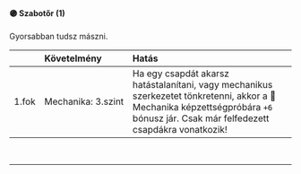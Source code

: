 #### 🟣 Szabotőr (1)

Gyorsabban tudsz mászni.

| |  Követelmény | Hatás  |
| :----------- | :----------- | :----------- |
| 1.fok | Mechanika:&nbsp;3.szint | Ha egy csapdát akarsz hatástalanítani, vagy mechanikus szerkezetet tönkretenni, akkor a 🔵 Mechanika képzettségpróbára `+6` bónusz jár. Csak már felfedezett csapdákra vonatkozik! |

<br />

---

